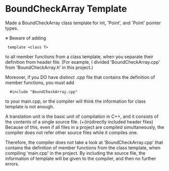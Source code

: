 # BoundCheckArray Template

Made a BoundCheckArray class template for int, 'Point', and 'Point' pointer types.

※ Beware of adding

     template <class T>
  
to all member functions from a class template, when you separate their definition from header file.
(For example, I divided 'BoundCheckArray.cpp' from 'BoundCheckArray.h' in this project.)
  
Moreover, if you DO have distinct .cpp file that contains the definition of member functions,
you must add
  
      #include "BoundCheckArray.cpp"
  
to your main.cpp, or the compiler will think the information for class template is not enough.

A translation unit is the basic unit of compilation in C++,
and it consists of the contents of a single source file. (+(in)directly included header files)
Because of this, even if all files in a project are compiled simultaneously, the compiler does not refer other source files
while it compiles one.

Therefore, the compiler does not take a look at 'BoundCheckArray.cpp' that contains the definition of member functions from the class template, when compiling 'main.cpp' in the project.
By including the source file, the information of template will be given to the compiler, and then no further errors.
